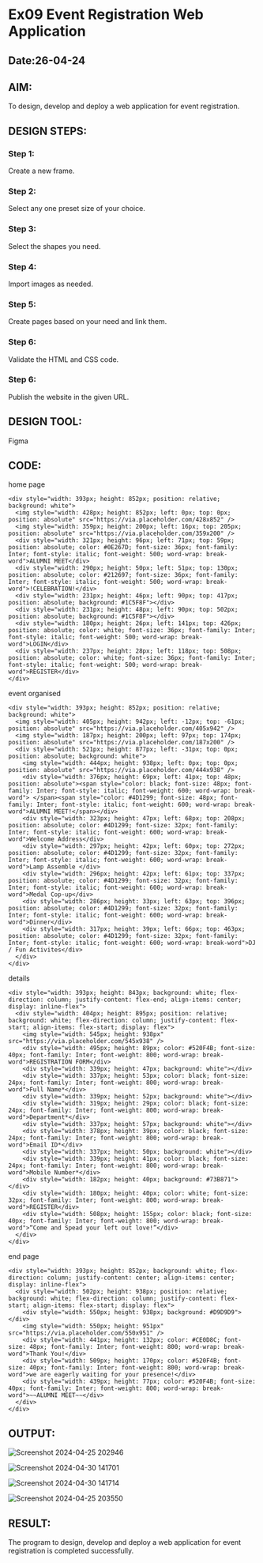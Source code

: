 # Ex09 Event Registration Web Application
## Date:26-04-24

## AIM:
To design, develop and deploy a web application for event registration.

## DESIGN STEPS:

### Step 1:
Create a new frame.

### Step 2:
Select any one preset size of your choice.

### Step 3:
Select the shapes you need.

### Step 4:
Import images as needed.

### Step 5:
Create pages based on your need and link them.

### Step 6:

Validate the HTML and CSS code.

### Step 6:

Publish the website in the given URL.

## DESIGN TOOL:
Figma

## CODE:
home page
```
<div style="width: 393px; height: 852px; position: relative; background: white">
  <img style="width: 428px; height: 852px; left: 0px; top: 0px; position: absolute" src="https://via.placeholder.com/428x852" />
  <img style="width: 359px; height: 200px; left: 16px; top: 205px; position: absolute" src="https://via.placeholder.com/359x200" />
  <div style="width: 321px; height: 96px; left: 71px; top: 59px; position: absolute; color: #0E267D; font-size: 36px; font-family: Inter; font-style: italic; font-weight: 500; word-wrap: break-word">ALUMNI MEET</div>
  <div style="width: 290px; height: 50px; left: 51px; top: 130px; position: absolute; color: #212697; font-size: 36px; font-family: Inter; font-style: italic; font-weight: 500; word-wrap: break-word">!CELEBRATION!</div>
  <div style="width: 231px; height: 46px; left: 90px; top: 417px; position: absolute; background: #1C5F8F"></div>
  <div style="width: 231px; height: 48px; left: 90px; top: 502px; position: absolute; background: #1C5F8F"></div>
  <div style="width: 180px; height: 26px; left: 141px; top: 426px; position: absolute; color: white; font-size: 36px; font-family: Inter; font-style: italic; font-weight: 500; word-wrap: break-word">LOGIN</div>
  <div style="width: 237px; height: 28px; left: 118px; top: 508px; position: absolute; color: white; font-size: 36px; font-family: Inter; font-style: italic; font-weight: 500; word-wrap: break-word">REGISTER</div>
</div>
```
event organised 
```
<div style="width: 393px; height: 852px; position: relative; background: white">
  <img style="width: 405px; height: 942px; left: -12px; top: -61px; position: absolute" src="https://via.placeholder.com/405x942" />
  <img style="width: 187px; height: 200px; left: 97px; top: 174px; position: absolute" src="https://via.placeholder.com/187x200" />
  <div style="width: 521px; height: 877px; left: -31px; top: 0px; position: absolute; background: white">
    <img style="width: 444px; height: 938px; left: 0px; top: 0px; position: absolute" src="https://via.placeholder.com/444x938" />
    <div style="width: 376px; height: 69px; left: 41px; top: 48px; position: absolute"><span style="color: black; font-size: 48px; font-family: Inter; font-style: italic; font-weight: 600; word-wrap: break-word"> </span><span style="color: #4D1299; font-size: 48px; font-family: Inter; font-style: italic; font-weight: 600; word-wrap: break-word">ALUMNI MEET!</span></div>
    <div style="width: 323px; height: 47px; left: 68px; top: 208px; position: absolute; color: #4D1299; font-size: 32px; font-family: Inter; font-style: italic; font-weight: 600; word-wrap: break-word">Welcome Address</div>
    <div style="width: 297px; height: 42px; left: 60px; top: 272px; position: absolute; color: #4D1299; font-size: 32px; font-family: Inter; font-style: italic; font-weight: 600; word-wrap: break-word">Lamp Assemble </div>
    <div style="width: 296px; height: 42px; left: 61px; top: 337px; position: absolute; color: #4D1299; font-size: 32px; font-family: Inter; font-style: italic; font-weight: 600; word-wrap: break-word">Medal Cop-up</div>
    <div style="width: 286px; height: 33px; left: 63px; top: 396px; position: absolute; color: #4D1299; font-size: 32px; font-family: Inter; font-style: italic; font-weight: 600; word-wrap: break-word">Dinner</div>
    <div style="width: 317px; height: 39px; left: 66px; top: 463px; position: absolute; color: #4D1299; font-size: 32px; font-family: Inter; font-style: italic; font-weight: 600; word-wrap: break-word">DJ / Fun Activites</div>
  </div>
</div>
```
details
```
<div style="width: 393px; height: 843px; background: white; flex-direction: column; justify-content: flex-end; align-items: center; display: inline-flex">
  <div style="width: 404px; height: 895px; position: relative; background: white; flex-direction: column; justify-content: flex-start; align-items: flex-start; display: flex">
    <img style="width: 545px; height: 938px" src="https://via.placeholder.com/545x938" />
    <div style="width: 495px; height: 89px; color: #520F4B; font-size: 40px; font-family: Inter; font-weight: 800; word-wrap: break-word">REGISTRATION FORM</div>
    <div style="width: 339px; height: 47px; background: white"></div>
    <div style="width: 337px; height: 53px; color: black; font-size: 24px; font-family: Inter; font-weight: 800; word-wrap: break-word">Full Name*</div>
    <div style="width: 339px; height: 52px; background: white"></div>
    <div style="width: 319px; height: 29px; color: black; font-size: 24px; font-family: Inter; font-weight: 800; word-wrap: break-word">Department*</div>
    <div style="width: 337px; height: 57px; background: white"></div>
    <div style="width: 378px; height: 39px; color: black; font-size: 24px; font-family: Inter; font-weight: 800; word-wrap: break-word">Email ID*</div>
    <div style="width: 337px; height: 50px; background: white"></div>
    <div style="width: 339px; height: 41px; color: black; font-size: 24px; font-family: Inter; font-weight: 800; word-wrap: break-word">Mobile Number*</div>
    <div style="width: 182px; height: 40px; background: #73B871"></div>
    <div style="width: 180px; height: 40px; color: white; font-size: 32px; font-family: Inter; font-weight: 800; word-wrap: break-word">REGISTER</div>
    <div style="width: 508px; height: 155px; color: black; font-size: 40px; font-family: Inter; font-weight: 800; word-wrap: break-word">“Come and Spead your left out love!”</div>
  </div>
</div>
```
end page
```
<div style="width: 393px; height: 852px; background: white; flex-direction: column; justify-content: center; align-items: center; display: inline-flex">
  <div style="width: 502px; height: 938px; position: relative; background: white; flex-direction: column; justify-content: flex-start; align-items: flex-start; display: flex">
    <div style="width: 550px; height: 938px; background: #D9D9D9"></div>
    <img style="width: 550px; height: 951px" src="https://via.placeholder.com/550x951" />
    <div style="width: 441px; height: 132px; color: #CE0D8C; font-size: 48px; font-family: Inter; font-weight: 800; word-wrap: break-word">Thank You!</div>
    <div style="width: 509px; height: 170px; color: #520F4B; font-size: 40px; font-family: Inter; font-weight: 800; word-wrap: break-word">we are eagerly waiting for your presence!</div>
    <div style="width: 439px; height: 77px; color: #520F4B; font-size: 40px; font-family: Inter; font-weight: 800; word-wrap: break-word">~~ALUMNI MEET~~</div>
  </div>
</div>
```

## OUTPUT:

![Screenshot 2024-04-25 202946](https://github.com/aswethaashok/Figma/assets/149987410/ddbdf2d4-7915-430a-bb74-cb5de112b7f5)

![Screenshot 2024-04-30 141701](https://github.com/aswethaashok/Figma/assets/149987410/150d0750-ae3b-4ca4-b755-c4dc5299849c)

![Screenshot 2024-04-30 141714](https://github.com/aswethaashok/Figma/assets/149987410/7b583a0a-5c24-4e7c-a666-ca7286dfd3dc)


![Screenshot 2024-04-25 203550](https://github.com/aswethaashok/Figma/assets/149987410/ab5c0021-5070-4b49-8685-87df0a67a7a9)


## RESULT:
The program to design, develop and deploy a web application for event registration is completed successfully.
